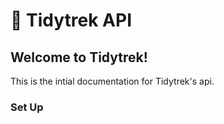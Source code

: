 # 🥾 Tidytrek API

## Welcome to Tidytrek!

This is the intial documentation for Tidytrek's api.

### Set Up
